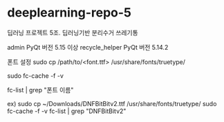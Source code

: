 # deeplearning-repo-5
딥러닝 프로젝트 5조. 딥러닝기반 분리수거 쓰레기통

admin PyQt 버전 5.15 이상
recycle_helper PyQt 버전 5.14.2

폰트 설정
sudo cp /path/to/<font.ttf> /usr/share/fonts/truetype/

sudo fc-cache -f -v

fc-list | grep "폰트 이름"

ex)
sudo cp ~/Downloads/DNFBitBitv2.ttf /usr/share/fonts/truetype/
sudo fc-cache -f -v
fc-list | grep "DNFBitBitv2"

